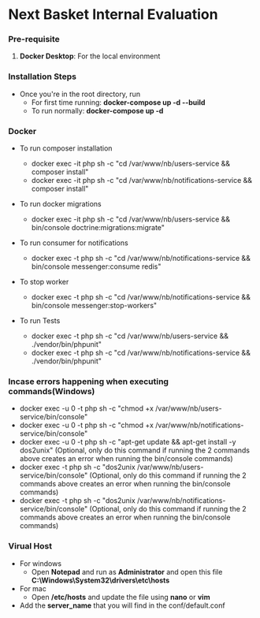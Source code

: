 # Next Basket Internal Evaluation

### Pre-requisite

1. **Docker Desktop**: For the local environment

### Installation Steps

- Once you're in the root directory, run 
  - For first time running: **docker-compose up -d --build**
  - To run normally: **docker-compose up -d**

### Docker

- To run composer installation
  - docker exec -it php sh -c "cd /var/www/nb/users-service && composer install"
  - docker exec -it php sh -c "cd /var/www/nb/notifications-service && composer install"

- To run docker migrations
  - docker exec -it php sh -c "cd /var/www/nb/users-service && bin/console doctrine:migrations:migrate"

- To run consumer for notifications
  - docker exec -t php sh -c "cd /var/www/nb/notifications-service && bin/console messenger:consume redis"

- To stop worker
  - docker exec -t php sh -c "cd /var/www/nb/notifications-service && bin/console messenger:stop-workers"

- To run Tests
  - docker exec -t php sh -c "cd /var/www/nb/users-service && ./vendor/bin/phpunit"
  - docker exec -t php sh -c "cd /var/www/nb/notifications-service && ./vendor/bin/phpunit"

### Incase errors happening when executing commands(Windows)
- docker exec -u 0 -t php sh -c "chmod +x /var/www/nb/users-service/bin/console"
- docker exec -u 0 -t php sh -c "chmod +x /var/www/nb/notifications-service/bin/console"
- docker exec -u 0 -t php sh -c "apt-get update && apt-get install -y dos2unix" (Optional, only do this command if running the 2 commands above creates an error when running the bin/console commands)
- docker exec -t php sh -c "dos2unix /var/www/nb/users-service/bin/console" (Optional, only do this command if running the 2 commands above creates an error when running the bin/console commands)
- docker exec -t php sh -c "dos2unix /var/www/nb/notifications-service/bin/console" (Optional, only do this command if running the 2 commands above creates an error when running the bin/console commands)

### Virual Host
- For windows
  - Open **Notepad** and run as **Administrator** and open this file **C:\Windows\System32\drivers\etc\hosts**
- For mac
  - Open **/etc/hosts** and update the file using **nano** or **vim**
- Add the **server_name** that you will find in the conf/default.conf

  